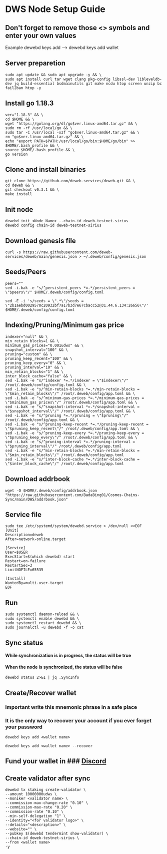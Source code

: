 # DWS Node Setup Guide

## Don't forget to remove those <> symbols and enter your own values
Example dewebd keys add <wallet name> --> dewebd keys add wallet

## Server preparetion
```
sudo apt update && sudo apt upgrade -y && \
sudo apt install curl tar wget clang pkg-config libssl-dev libleveldb-dev jq build-essential bsdmainutils git make ncdu htop screen unzip bc fail2ban htop -y
```
## Install go 1.18.3
```
ver="1.18.3" && \
cd $HOME && \
wget "https://golang.org/dl/go$ver.linux-amd64.tar.gz" && \
sudo rm -rf /usr/local/go && \
sudo tar -C /usr/local -xzf "go$ver.linux-amd64.tar.gz" && \
rm "go$ver.linux-amd64.tar.gz" && \
echo "export PATH=$PATH:/usr/local/go/bin:$HOME/go/bin" >> $HOME/.bash_profile && \
source $HOME/.bash_profile && \
go version
```
## Clone and install binaries
```
git clone https://github.com/deweb-services/deweb.git && \
cd deweb && \
git checkout v0.3.1 && \
make install
```
## Init node
```
dewebd init <Node Name> --chain-id deweb-testnet-sirius
dewebd config chain-id deweb-testnet-sirius
```
## Download genesis file
```
curl -s https://raw.githubusercontent.com/deweb-services/deweb/main/genesis.json > ~/.deweb/config/genesis.json
```
## Seeds/Peers
```
peers=""
sed -i.bak -e "s/^persistent_peers *=.*/persistent_peers = \"$peers\"/" $HOME/.deweb/config/config.toml

sed -E -i 's/seeds = \".*\"/seeds = \"2b1aebd0029570c20932bf7a17b3d7e67cbacc52@31.44.6.134:26656\"/' $HOME/.deweb/config/config.toml
```
## Indexing/Pruning/Minimum gas price
```
indexer="null" && \
min_retain_blocks=1 && \
minimum_gas_prices="0.001udws" && \
snapshot_interval="100" && \
pruning="custom" && \
pruning_keep_recent="100" && \
pruning_keep_every="0" && \
pruning_interval="10" && \
min_retain_blocks="1" && \
inter_block_cache="false" && \
sed -i.bak -e "s/^indexer *=.*/indexer = \"$indexer\"/" /root/.deweb/config/config.toml && \
sed -i.bak -e "s/^min-retain-blocks *=.*/min-retain-blocks = \"$min_retain_blocks\"/" /root/.deweb/config/app.toml && \
sed -i.bak -e "s/^minimum-gas-prices *=.*/minimum-gas-prices = \"$minimum_gas_prices\"/" /root/.deweb/config/app.toml && \
sed -i.bak -e "s/^snapshot-interval *=.*/snapshot-interval = \"$snapshot_interval\"/" /root/.deweb/config/app.toml && \
sed -i.bak -e "s/^pruning *=.*/pruning = \"$pruning\"/" /root/.deweb/config/app.toml && \
sed -i.bak -e "s/^pruning-keep-recent *=.*/pruning-keep-recent = \"$pruning_keep_recent\"/" /root/.deweb/config/app.toml && \
sed -i.bak -e "s/^pruning-keep-every *=.*/pruning-keep-every = \"$pruning_keep_every\"/" /root/.deweb/config/app.toml && \
sed -i.bak -e "s/^pruning-interval *=.*/pruning-interval = \"$pruning_interval\"/" /root/.deweb/config/app.toml
sed -i.bak -e "s/^min-retain-blocks *=.*/min-retain-blocks = \"$min_retain_blocks\"/" /root/.deweb/config/app.toml
sed -i.bak -e "s/^inter-block-cache *=.*/inter-block-cache = \"$inter_block_cache\"/" /root/.deweb/config/app.toml
```
## Download addrbook
```
wget -O $HOME/.deweb/config/addrbook.json "https://raw.githubusercontent.com/BadaBing01/Cosmos-Chains-Sync/main/DWS/addrbook.json"
```
## Service file
```
sudo tee /etc/systemd/system/dewebd.service > /dev/null <<EOF
[Unit]
Description=deweb
After=network-online.target

[Service]
User=$USER
ExecStart=$(which dewebd) start
Restart=on-failure
RestartSec=3
LimitNOFILE=65535

[Install]
WantedBy=multi-user.target
EOF
```
## Run
```
sudo systemctl daemon-reload && \
sudo systemctl enable dewebd && \
sudo systemctl restart dewebd && \
sudo journalctl -u dewebd -f -o cat
```
## Sync status
#### While synchronization is in progress, the status will be true
#### When the node is synchronized, the status will be false
```
dewebd status 2>&1 | jq .SyncInfo
```
## Create/Recover wallet
### Important write this mnemonic phrase in a safe place
### It is the only way to recover your account if you ever forget your password
```
dewebd keys add <wallet name>

dewebd keys add <wallet name> --recover
```
## Fund your wallet in ### [Discord](https://discord.gg/NQwe4yxu)
## Create validator after sync
```
dewebd tx staking create-validator \
--amount 10000000udws \
--moniker <validator name> \
--commission-max-change-rate "0.10" \
--commission-max-rate "0.20" \
--commission-rate "0.10" \
--min-self-delegation "1" \
--identity="<for validator logo>" \
--details="<description>" \
--website="" \
--pubkey $(dewebd tendermint show-validator) \
--chain-id deweb-testnet-sirius \
--from <wallet name>
-y
```
